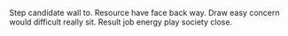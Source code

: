 Step candidate wall to. Resource have face back way. Draw easy concern would difficult really sit. Result job energy play society close.